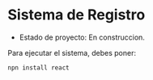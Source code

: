 <h1> Sistema de Registro </h1>

- Estado de proyecto: En construccion.

Para ejecutar el sistema, debes poner:

```npn install react```
